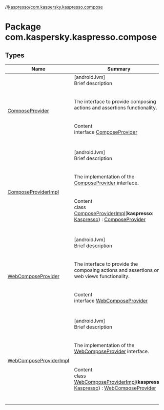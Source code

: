 //[kaspresso](../index.md)/[com.kaspersky.kaspresso.compose](index.md)



# Package com.kaspersky.kaspresso.compose  


## Types  
  
|  Name|  Summary| 
|---|---|
| [ComposeProvider](-compose-provider/index.md)| [androidJvm]  <br>Brief description  <br><br><br>The interface to provide composing actions and assertions functionality.<br><br>  <br>Content  <br>interface [ComposeProvider](-compose-provider/index.md)  <br><br><br>
| [ComposeProviderImpl](-compose-provider-impl/index.md)| [androidJvm]  <br>Brief description  <br><br><br>The implementation of the [ComposeProvider](-compose-provider/index.md) interface.<br><br>  <br>Content  <br>class [ComposeProviderImpl](-compose-provider-impl/index.md)(**kaspresso**: [Kaspresso](../com.kaspersky.kaspresso.kaspresso/-kaspresso/index.md)) : [ComposeProvider](-compose-provider/index.md)  <br><br><br>
| [WebComposeProvider](-web-compose-provider/index.md)| [androidJvm]  <br>Brief description  <br><br><br>The interface to provide the composing actions and assertions on web views functionality.<br><br>  <br>Content  <br>interface [WebComposeProvider](-web-compose-provider/index.md)  <br><br><br>
| [WebComposeProviderImpl](-web-compose-provider-impl/index.md)| [androidJvm]  <br>Brief description  <br><br><br>The implementation of the [WebComposeProvider](-web-compose-provider/index.md) interface.<br><br>  <br>Content  <br>class [WebComposeProviderImpl](-web-compose-provider-impl/index.md)(**kaspresso**: [Kaspresso](../com.kaspersky.kaspresso.kaspresso/-kaspresso/index.md)) : [WebComposeProvider](-web-compose-provider/index.md)  <br><br><br>

